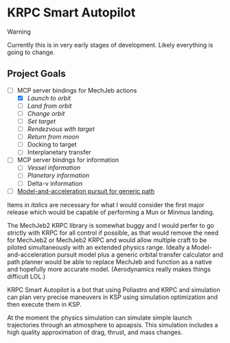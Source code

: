# KRPC Smart Autopilot

> [!WARNING]
> Currently this is in very early stages of development. Likely everything is going to change.

## Project Goals
- [ ] MCP server bindings for MechJeb actions
  - [x] *Launch to orbit*
  - [ ] *Land from orbit*
  - [ ] *Change orbit*
  - [ ] *Set target*
  - [ ] *Rendezvous with target*
  - [ ] *Return from moon*
  - [ ] Docking to target
  - [ ] Interplanetary transfer
- [ ] MCP server bindngs for information
  - [ ] *Vessel information*
  - [ ] *Planetary information*
  - [ ] Delta-v information
- [ ] [Model-and-acceleration pursuit for generic path](https://arxiv.org/abs/2209.04346)

Items in *italics* are necessary for what I would consider the first major release which would be capable of performing a Mun or Minmus landing.

The MechJeb2 KRPC library is somewhat buggy and I would perfer to go strictly with KRPC for all control if possible, as that would remove the need for MechJeb2 or MechJeb2 KRPC and would allow multiple craft to be piloted simultaneously with an extended physics range. Ideally a Model-and-acceleration pursuit model plus a generic orbital transfer calculator and path planner would be able to replace MechJeb and function as a native and hopefully more accurate model. (Aerodynamics really makes things difficult LOL.)

KRPC Smart Autopilot is a bot that using Poliastro and KRPC and simulation can plan very precise maneuvers in KSP using simulation optimization and then execute them in KSP.

At the moment the physics simulation can simulate simple launch trajectories through an atmosphere to apoapsis. This simulation includes a high quality approximation of drag, thrust, and mass changes.
